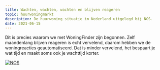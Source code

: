 ```yaml
---
title: Wachten, wachten, wachten en blijven reageren
topic: huurwoningmarkt
description: De huurwoning situatie in Nederland uitgelegd bij NOS.
date: 2021-06-15
---
```


Dit is precies waarom we met WoningFinder zijn begonnen. Zelf maandenlang blijven reageren is echt vervelend, daarom hebben we de woningreacties geautomatiseerd. Dat is minder vervelend, het bespaart je wat tijd en maakt soms ook je wachttijd korter.

[![NOS](https://img.youtube.com/vi/7RBQ60O8SRs/0.jpg)](https://www.youtube.com/watch?v=7RBQ60O8SRs)
